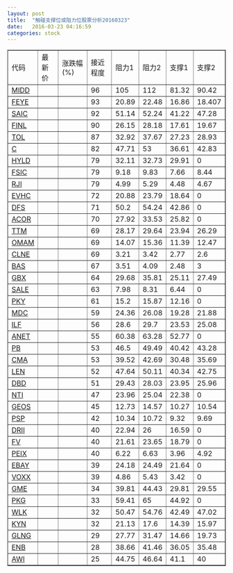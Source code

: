 ```yaml
---
layout: post
title:  "触碰支撑位或阻力位股票分析20160323"
date:   2016-03-23 04:16:59
categories: stock
---
```

<script type="text/javascript">
var stockList = []
stockList.push('gb_midd');
stockList.push('gb_feye');
stockList.push('gb_saic');
stockList.push('gb_finl');
stockList.push('gb_tol');
stockList.push('gb_c');
stockList.push('gb_hyld');
stockList.push('gb_fsic');
stockList.push('gb_rji');
stockList.push('gb_evhc');
stockList.push('gb_dfs');
stockList.push('gb_acor');
stockList.push('gb_ttm');
stockList.push('gb_omam');
stockList.push('gb_clne');
stockList.push('gb_bas');
stockList.push('gb_gbx');
stockList.push('gb_sale');
stockList.push('gb_pky');
stockList.push('gb_mdc');
stockList.push('gb_ilf');
stockList.push('gb_anet');
stockList.push('gb_pb');
stockList.push('gb_cma');
stockList.push('gb_len');
stockList.push('gb_dbd');
stockList.push('gb_nti');
stockList.push('gb_geos');
stockList.push('gb_psp');
stockList.push('gb_drii');
stockList.push('gb_fv');
stockList.push('gb_peix');
stockList.push('gb_ebay');
stockList.push('gb_voxx');
stockList.push('gb_gme');
stockList.push('gb_pkg');
stockList.push('gb_wlk');
stockList.push('gb_kyn');
stockList.push('gb_glng');
stockList.push('gb_enb');
stockList.push('gb_awi');
</script>
<table border="1">
 <tr>
 <td>代码</td>
 <td>最新价</td>
 <td>涨跌幅(%)</td>
 <td>接近程度</td>
 <td>阻力1</td>
 <td>阻力2</td>
 <td>支撑1</td>
 <td>支撑2</td>
</tr>
  <tr id="midd" class="red">
  <td><a href="http://stock.finance.sina.com.cn/usstock/quotes/MIDD.html" target="_blank">MIDD</a></td><td></td><td></td><td>96</td><td>105</td><td>112</td><td>81.32</td><td>90.42</td></tr>
  <tr id="feye" class="green">
  <td><a href="http://stock.finance.sina.com.cn/usstock/quotes/FEYE.html" target="_blank">FEYE</a></td><td></td><td></td><td>93</td><td>20.89</td><td>22.48</td><td>16.86</td><td>18.407</td></tr>
  <tr id="saic" class="green">
  <td><a href="http://stock.finance.sina.com.cn/usstock/quotes/SAIC.html" target="_blank">SAIC</a></td><td></td><td></td><td>92</td><td>51.14</td><td>52.24</td><td>41.22</td><td>47.28</td></tr>
  <tr id="finl" class="green">
  <td><a href="http://stock.finance.sina.com.cn/usstock/quotes/FINL.html" target="_blank">FINL</a></td><td></td><td></td><td>90</td><td>26.15</td><td>28.18</td><td>17.61</td><td>19.67</td></tr>
  <tr id="tol" class="green">
  <td><a href="http://stock.finance.sina.com.cn/usstock/quotes/TOL.html" target="_blank">TOL</a></td><td></td><td></td><td>87</td><td>32.92</td><td>37.67</td><td>27.23</td><td>28.93</td></tr>
  <tr id="c" class="green">
  <td><a href="http://stock.finance.sina.com.cn/usstock/quotes/C.html" target="_blank">C</a></td><td></td><td></td><td>82</td><td>47.71</td><td>53</td><td>36.61</td><td>42.83</td></tr>
  <tr id="hyld" class="red">
  <td><a href="http://stock.finance.sina.com.cn/usstock/quotes/HYLD.html" target="_blank">HYLD</a></td><td></td><td></td><td>79</td><td>32.11</td><td>32.73</td><td>29.91</td><td>0</td></tr>
  <tr id="fsic" class="red">
  <td><a href="http://stock.finance.sina.com.cn/usstock/quotes/FSIC.html" target="_blank">FSIC</a></td><td></td><td></td><td>79</td><td>9.18</td><td>9.83</td><td>7.66</td><td>8.44</td></tr>
  <tr id="rji" class="green">
  <td><a href="http://stock.finance.sina.com.cn/usstock/quotes/RJI.html" target="_blank">RJI</a></td><td></td><td></td><td>79</td><td>4.99</td><td>5.29</td><td>4.48</td><td>4.67</td></tr>
  <tr id="evhc" class="red">
  <td><a href="http://stock.finance.sina.com.cn/usstock/quotes/EVHC.html" target="_blank">EVHC</a></td><td></td><td></td><td>72</td><td>20.88</td><td>23.79</td><td>18.64</td><td>0</td></tr>
  <tr id="dfs" class="red">
  <td><a href="http://stock.finance.sina.com.cn/usstock/quotes/DFS.html" target="_blank">DFS</a></td><td></td><td></td><td>71</td><td>50.2</td><td>54.24</td><td>42.86</td><td>0</td></tr>
  <tr id="acor" class="green">
  <td><a href="http://stock.finance.sina.com.cn/usstock/quotes/ACOR.html" target="_blank">ACOR</a></td><td></td><td></td><td>70</td><td>27.92</td><td>33.53</td><td>25.82</td><td>0</td></tr>
  <tr id="ttm" class="red">
  <td><a href="http://stock.finance.sina.com.cn/usstock/quotes/TTM.html" target="_blank">TTM</a></td><td></td><td></td><td>69</td><td>28.17</td><td>29.64</td><td>23.94</td><td>26.29</td></tr>
  <tr id="omam" class="green">
  <td><a href="http://stock.finance.sina.com.cn/usstock/quotes/OMAM.html" target="_blank">OMAM</a></td><td></td><td></td><td>69</td><td>14.07</td><td>15.36</td><td>11.39</td><td>12.47</td></tr>
  <tr id="clne" class="red">
  <td><a href="http://stock.finance.sina.com.cn/usstock/quotes/CLNE.html" target="_blank">CLNE</a></td><td></td><td></td><td>69</td><td>3.21</td><td>3.42</td><td>2.77</td><td>2.6</td></tr>
  <tr id="bas" class="green">
  <td><a href="http://stock.finance.sina.com.cn/usstock/quotes/BAS.html" target="_blank">BAS</a></td><td></td><td></td><td>67</td><td>3.51</td><td>4.09</td><td>2.48</td><td>3</td></tr>
  <tr id="gbx" class="green">
  <td><a href="http://stock.finance.sina.com.cn/usstock/quotes/GBX.html" target="_blank">GBX</a></td><td></td><td></td><td>64</td><td>29.68</td><td>35.81</td><td>25.11</td><td>27.49</td></tr>
  <tr id="sale" class="red">
  <td><a href="http://stock.finance.sina.com.cn/usstock/quotes/SALE.html" target="_blank">SALE</a></td><td></td><td></td><td>63</td><td>7.98</td><td>8.31</td><td>6.44</td><td>0</td></tr>
  <tr id="pky" class="red">
  <td><a href="http://stock.finance.sina.com.cn/usstock/quotes/PKY.html" target="_blank">PKY</a></td><td></td><td></td><td>61</td><td>15.2</td><td>15.87</td><td>12.16</td><td>0</td></tr>
  <tr id="mdc" class="red">
  <td><a href="http://stock.finance.sina.com.cn/usstock/quotes/MDC.html" target="_blank">MDC</a></td><td></td><td></td><td>59</td><td>24.36</td><td>26.08</td><td>19.28</td><td>21.88</td></tr>
  <tr id="ilf" class="green">
  <td><a href="http://stock.finance.sina.com.cn/usstock/quotes/ILF.html" target="_blank">ILF</a></td><td></td><td></td><td>56</td><td>28.6</td><td>29.7</td><td>23.53</td><td>25.08</td></tr>
  <tr id="anet" class="red">
  <td><a href="http://stock.finance.sina.com.cn/usstock/quotes/ANET.html" target="_blank">ANET</a></td><td></td><td></td><td>55</td><td>60.38</td><td>63.28</td><td>52.77</td><td>0</td></tr>
  <tr id="pb" class="green">
  <td><a href="http://stock.finance.sina.com.cn/usstock/quotes/PB.html" target="_blank">PB</a></td><td></td><td></td><td>53</td><td>46.5</td><td>49.49</td><td>40.42</td><td>43.28</td></tr>
  <tr id="cma" class="red">
  <td><a href="http://stock.finance.sina.com.cn/usstock/quotes/CMA.html" target="_blank">CMA</a></td><td></td><td></td><td>53</td><td>39.52</td><td>42.69</td><td>30.48</td><td>35.69</td></tr>
  <tr id="len" class="red">
  <td><a href="http://stock.finance.sina.com.cn/usstock/quotes/LEN.html" target="_blank">LEN</a></td><td></td><td></td><td>52</td><td>47.64</td><td>50.11</td><td>40.34</td><td>42.75</td></tr>
  <tr id="dbd" class="red">
  <td><a href="http://stock.finance.sina.com.cn/usstock/quotes/DBD.html" target="_blank">DBD</a></td><td></td><td></td><td>51</td><td>29.43</td><td>28.03</td><td>23.95</td><td>25.96</td></tr>
  <tr id="nti" class="green">
  <td><a href="http://stock.finance.sina.com.cn/usstock/quotes/NTI.html" target="_blank">NTI</a></td><td></td><td></td><td>47</td><td>23.96</td><td>25.04</td><td>22.38</td><td>0</td></tr>
  <tr id="geos" class="red">
  <td><a href="http://stock.finance.sina.com.cn/usstock/quotes/GEOS.html" target="_blank">GEOS</a></td><td></td><td></td><td>45</td><td>12.73</td><td>14.57</td><td>10.27</td><td>10.54</td></tr>
  <tr id="psp" class="red">
  <td><a href="http://stock.finance.sina.com.cn/usstock/quotes/PSP.html" target="_blank">PSP</a></td><td></td><td></td><td>42</td><td>10.34</td><td>10.72</td><td>9.32</td><td>9.69</td></tr>
  <tr id="drii" class="red">
  <td><a href="http://stock.finance.sina.com.cn/usstock/quotes/DRII.html" target="_blank">DRII</a></td><td></td><td></td><td>40</td><td>22.94</td><td>26</td><td>16.59</td><td>0</td></tr>
  <tr id="fv" class="red">
  <td><a href="http://stock.finance.sina.com.cn/usstock/quotes/FV.html" target="_blank">FV</a></td><td></td><td></td><td>40</td><td>21.61</td><td>23.65</td><td>18.79</td><td>0</td></tr>
  <tr id="peix" class="green">
  <td><a href="http://stock.finance.sina.com.cn/usstock/quotes/PEIX.html" target="_blank">PEIX</a></td><td></td><td></td><td>40</td><td>6.22</td><td>6.63</td><td>3.96</td><td>4.92</td></tr>
  <tr id="ebay" class="red">
  <td><a href="http://stock.finance.sina.com.cn/usstock/quotes/EBAY.html" target="_blank">EBAY</a></td><td></td><td></td><td>39</td><td>24.18</td><td>24.49</td><td>21.64</td><td>0</td></tr>
  <tr id="voxx" class="red">
  <td><a href="http://stock.finance.sina.com.cn/usstock/quotes/VOXX.html" target="_blank">VOXX</a></td><td></td><td></td><td>39</td><td>4.86</td><td>5.43</td><td>3.42</td><td>0</td></tr>
  <tr id="gme" class="green">
  <td><a href="http://stock.finance.sina.com.cn/usstock/quotes/GME.html" target="_blank">GME</a></td><td></td><td></td><td>34</td><td>39.81</td><td>44.43</td><td>29.81</td><td>29.55</td></tr>
  <tr id="pkg" class="red">
  <td><a href="http://stock.finance.sina.com.cn/usstock/quotes/PKG.html" target="_blank">PKG</a></td><td></td><td></td><td>33</td><td>59.41</td><td>65</td><td>44.92</td><td>0</td></tr>
  <tr id="wlk" class="green">
  <td><a href="http://stock.finance.sina.com.cn/usstock/quotes/WLK.html" target="_blank">WLK</a></td><td></td><td></td><td>32</td><td>50.47</td><td>54.76</td><td>42.49</td><td>47.02</td></tr>
  <tr id="kyn" class="green">
  <td><a href="http://stock.finance.sina.com.cn/usstock/quotes/KYN.html" target="_blank">KYN</a></td><td></td><td></td><td>32</td><td>21.13</td><td>17.6</td><td>14.39</td><td>15.97</td></tr>
  <tr id="glng" class="green">
  <td><a href="http://stock.finance.sina.com.cn/usstock/quotes/GLNG.html" target="_blank">GLNG</a></td><td></td><td></td><td>29</td><td>27.77</td><td>31.47</td><td>14.66</td><td>19.73</td></tr>
  <tr id="enb" class="red">
  <td><a href="http://stock.finance.sina.com.cn/usstock/quotes/ENB.html" target="_blank">ENB</a></td><td></td><td></td><td>28</td><td>38.66</td><td>41.46</td><td>36.05</td><td>35.48</td></tr>
  <tr id="awi" class="red">
  <td><a href="http://stock.finance.sina.com.cn/usstock/quotes/AWI.html" target="_blank">AWI</a></td><td></td><td></td><td>25</td><td>44.75</td><td>46.64</td><td>41.1</td><td>40</td></tr>
</table>
